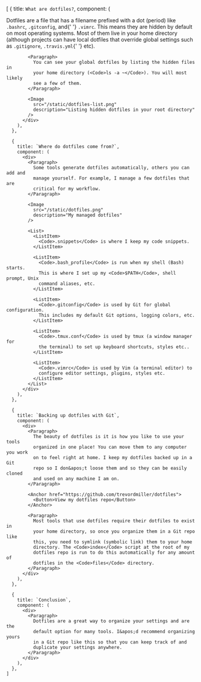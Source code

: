 [
{
title: `What are dotfiles?`,
component: (
<div>
<Paragraph>
Dotfiles are a file that has a filename prefixed with a dot
(period) like <Code>.bashrc</Code>, <Code>.gitconfig</Code>, and{' '}
<Code>.vimrc</Code>. This means they are hidden by default on most
operating systems. Most of them live in your home directory
(although projects can have local dotfiles that override global
settings such as <Code>.gitignore</Code>, <Code>.travis.yml</Code>{' '}
etc).
</Paragraph>

            <Paragraph>
              You can see your global dotfiles by listing the hidden files in
              your home directory (<Code>ls -a ~</Code>). You will most likely
              see a few of them.
            </Paragraph>

            <Image
              src="/static/dotfiles-list.png"
              description="Listing hidden dotfiles in your root directory"
            />
          </div>
        ),
      },

      {
        title: `Where do dotfiles come from?`,
        component: (
          <div>
            <Paragraph>
              Some tools generate dotfiles automatically, others you can add and
              manage yourself. For example, I manage a few dotfiles that are
              critical for my workflow.
            </Paragraph>

            <Image
              src="/static/dotfiles.png"
              description="My managed dotfiles"
            />

            <List>
              <ListItem>
                <Code>.snippets</Code> is where I keep my code snippets.
              </ListItem>

              <ListItem>
                <Code>.bash_profile</Code> is run when my shell (Bash) starts.
                This is where I set up my <Code>$PATH</Code>, shell prompt, Unix
                command aliases, etc.
              </ListItem>

              <ListItem>
                <Code>.gitconfig</Code> is used by Git for global configuration.
                This includes my default Git options, logging colors, etc.
              </ListItem>

              <ListItem>
                <Code>.tmux.conf</Code> is used by tmux (a window manager for
                the terminal) to set up keyboard shortcuts, styles etc..
              </ListItem>

              <ListItem>
                <Code>.vimrc</Code> is used by Vim (a terminal editor) to
                configure editor settings, plugins, styles etc.
              </ListItem>
            </List>
          </div>
        ),
      },

      {
        title: `Backing up dotfiles with Git`,
        component: (
          <div>
            <Paragraph>
              The beauty of dotfiles is it is how you like to use your tools
              organized in one place! You can move them to any computer you work
              on to feel right at home. I keep my dotfiles backed up in a Git
              repo so I don&apos;t loose them and so they can be easily cloned
              and used on any machine I am on.
            </Paragraph>

            <Anchor href="https://github.com/trevordmiller/dotfiles">
              <Button>View my dotfiles repo</Button>
            </Anchor>

            <Paragraph>
              Most tools that use dotfiles require their dotfiles to exist in
              your home directory, so once you organize them in a Git repo like
              this, you need to symlink (symbolic link) them to your home
              directory. The <Code>index</Code> script at the root of my
              dotfiles repo is run to do this automatically for any amount of
              dotfiles in the <Code>files</Code> directory.
            </Paragraph>
          </div>
        ),
      },

      {
        title: `Conclusion`,
        component: (
          <div>
            <Paragraph>
              Dotfiles are a great way to organize your settings and are the
              default option for many tools. I&apos;d recommend organizing yours
              in a Git repo like this so that you can keep track of and
              duplicate your settings anywhere.
            </Paragraph>
          </div>
        ),
      },
    ]
